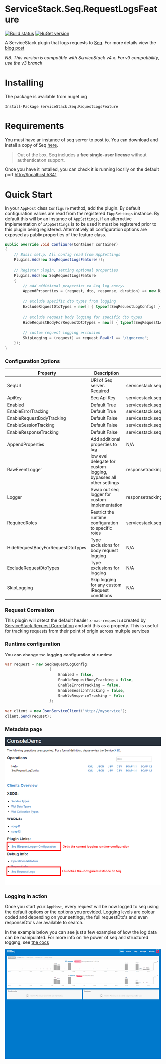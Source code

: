 # ServiceStack.Seq.RequestLogsFeature

[![Build status](https://ci.appveyor.com/api/projects/status/89pfhb02b0psi80e/branch/master?svg=true)](https://ci.appveyor.com/project/MacLeanElectrical/servicestack-seq-requestlogsfeature/branch/master)
[![NuGet version](https://badge.fury.io/nu/ServiceStack.Seq.RequestLogsFeature.svg)](https://badge.fury.io/nu/ServiceStack.Seq.RequestLogsFeature)

A ServiceStack plugin that logs requests to [Seq](http://getseq.net). For more details view the [blog post](http://wwwlicious.com/2015/10/25/logging-servicestack-requests-with-seq/)

*NB. This version is compatible with ServiceStack v4.x. For v3 compatibility, use the v3 branch*

# Installing

The package is available from nuget.org

`Install-Package ServiceStack.Seq.RequestLogsFeature`

# Requirements

You must have an instance of seq server to post to. You can download and install a copy of Seq [here](http://getseq.net).
>Out of the box, Seq includes a **free single-user license** without authentication support.

Once you have it installed, you can check it is running locally on the default port [http://localhost:5341](http://localhost:5341)

# Quick Start

In your `AppHost` class `Configure` method, add the plugin. By default configuration values are read from the registered `IAppSettings` instance. By default this will be an instance of `AppSettings`, if an alternative implementation of `IAppSettings` is to be used it must be registered prior to this plugin being registered.
Alternatively all configuration options are exposed as public properties of the feature class.

```csharp
public override void Configure(Container container)
{
    // Basic setup. All config read from AppSettings
    Plugins.Add(new SeqRequestLogsFeature());

	// Register plugin, setting optional properties 
    Plugins.Add(new SeqRequestLogsFeature
    {
        // add additional properties to Seq log entry.
        AppendProperties = (request, dto, response, duration) => new Dictionary<string, object> { { "NewCustomProperty", "42" } },

        // exclude specific dto types from logging
        ExcludeRequestDtoTypes = new[] { typeof(SeqRequestLogConfig) }, 
        
        // exclude request body logging for specific dto types
        HideRequestBodyForRequestDtoTypes = new[] { typeof(SeqRequestLogConfig) },
        
        // custom request logging exclusion
        SkipLogging = (request) => request.RawUrl == "/ignoreme"; 
    });
}
```
### Configuration Options
| Property | Description | AppSettings key |
| --- | --- | --- |
| SeqUrl | URI of Seq server. Required | servicestack.seq.requestlogs.seq.url|
| ApiKey | Seq Api Key | servicestack.seq.requestlogs.seq.apikey|
| Enabled | Default True | servicestack.seq.requestlogs.enabled|
| EnableErrorTracking | Default True | servicestack.seq.requestlogs.errortracking.enabled|
| EnableRequestBodyTracking | Default False | servicestack.seq.requestlogs.requestbodytracking.enabled|
| EnableSessionTracking | Default False | servicestack.seq.requestlogs.sessiontracking.enabled|
| EnableResponseTracking | Default False | servicestack.seq.requestlogs.responsetracking.enabled|
| AppendProperties | Add additional properties to log | N/A|
| RawEventLogger | low evel delegate for custom logging, bypasses all other settings | responsetracking.enabled|
| Logger | Swap out seq logger for custom implementation | responsetracking.enabled|
| RequiredRoles | Restrict the runtime configuration to specific roles | servicestack.seq.requestlogs.requiredroles|
| HideRequestBodyForRequestDtoTypes | Type exclusions for body request logging | N/A|
| ExcludeRequestDtoTypes | Type exclusions for logging | N/A|
| SkipLogging | Skip logging for any custom IRequest conditions | N/A


### Request Correlation

This plugin will detect the default header `x-mac-requestid` created by [ServiceStack.Request.Correlation](https://github.com/MacLeanElectrical/servicestack-request-correlation)
and add this as a property. This is useful for tracking requests from their point of origin across multiple services

### Runtime configuration

You can change the logging configuration at runtime 

```csharp
var request = new SeqRequestLogConfig
                    {
                        Enabled = false,
                        EnableRequestBodyTracking = false,
                        EnableErrorTracking = false,
                        EnableSessionTracking = false,
                        EnableResponseTracking = false
                    };

var client = new JsonServiceClient("http://myservice");
client.Send(request);
```

### Metadata page

![Metadata](assets/SeqRequestLogger_Metadata.png)


### Logging in action

Once you start your `AppHost`, every request will be now logged to seq using the default options or the options you provided.
Logging levels are colour coded and depending on your settings, the full requestDto's and even responseDto's are available to search.

In the example below you can see just a few examples of how the log data can be manipulated. For more info on the power of seq and 
structured logging, see [the docs](http://docs.getseq.net/docs)

![Seq Request Logs](assets/seq.gif)
